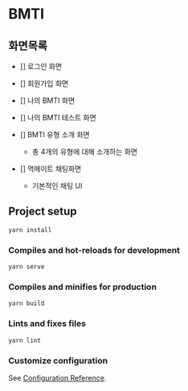# BMTI
## 화면목록

- [] 로그인 화면
- [] 회원가입 화면

- [] 나의 BMTI 화면
- [] 나의 BMTI 테스트 화면
- [] BMTI 유형 소개 화면
  - 총 4개의 유형에 대해 소개하는 화면
- [] 먹메이트 채팅화면
  - 기본적인 채팅 UI

## Project setup

```
yarn install
```

### Compiles and hot-reloads for development

```
yarn serve
```

### Compiles and minifies for production

```
yarn build
```

### Lints and fixes files

```
yarn lint
```

### Customize configuration

See [Configuration Reference](https://cli.vuejs.org/config/).
